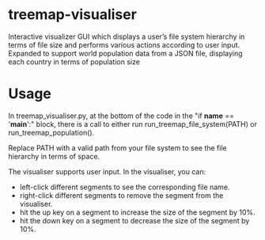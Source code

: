 # treemap-visualiser
Interactive visualizer GUI which displays a user’s file system hierarchy in terms of file size and performs various actions according to user input.
Expanded to support world population data from a JSON file, displaying each country in terms of population size

# Usage

In treemap_visualiser.py, at the bottom of the code in the "if __name__ == '__main__':" block, there is a call to either run run_treemap_file_system(PATH) or run_treemap_population().

Replace PATH with a valid path from your file system to see the file hierarchy in terms of space.

The visualiser supports user input.
In the visualiser, you can: 
- left-click different segments to see the corresponding file name.
- right-click different segments to remove the segment from the visualiser.
- hit the up key on a segment to increase the size of the segment by 10%.
- hit the down key on a segment to decrease the size of the segment by 10%.